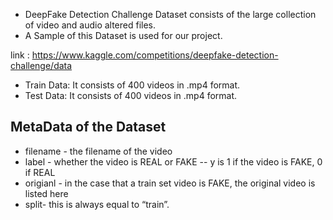 - DeepFake Detection Challenge Dataset consists of the large collection of video and audio altered files.
- A Sample of this Dataset is used for our project.
 
link :  https://www.kaggle.com/competitions/deepfake-detection-challenge/data
 
- Train Data: It consists of 400 videos in .mp4 format.
- Test Data: It consists of 400 videos in .mp4 format.
 
## MetaData of the Dataset
- filename - the filename of the video
- label - whether the video is REAL or FAKE
   -- y is 1 if the video is FAKE, 0 if REAL
- origianl - in the case that a train set video is FAKE, the original video is listed here
- split- this is always equal to “train”.